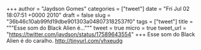 
+++
author = "Jaydson Gomes"
categories = ["tweet"]
date = "Fri Jul 02 18:07:51 +0000 2010"
draft = false
slug = "36b46c10ab99fd19dbe901303a048073182537f0"
tags = ["tweet"]
title = """Esse som do Black Alien é..."""
tweet = true
micro = true
tweet_url = "https://twitter.com/jaydson/status/17589643554"
+++
Esse som do Black Alien é do caralho. http://tinyurl.com/yhxeudg
